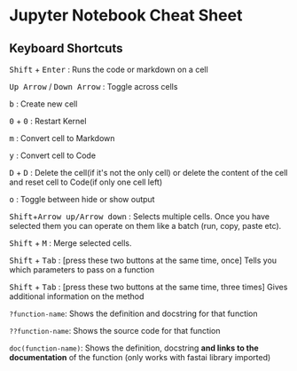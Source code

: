 # Jupyter Notebook Cheat Sheet

## Keyboard Shortcuts

<kbd>Shift</kbd> + <kbd>Enter</kbd> : Runs the code or markdown on a cell

<kbd>Up Arrow</kbd> / <kbd>Down Arrow</kbd> : Toggle across cells

<kbd>b</kbd> : Create new cell

<kbd>0</kbd> + <kbd>0</kbd> : Restart Kernel

<kbd>m</kbd> : Convert cell to Markdown

<kbd>y</kbd> : Convert cell to Code

<kbd>D</kbd> + <kbd>D</kbd> : Delete the cell(if it's not the only cell) or delete the content of the cell and reset cell to Code(if only one cell left)

<kbd>o</kbd> : Toggle between hide or show output

<kbd>Shift</kbd>+<kbd>Arrow up/Arrow down</kbd> : Selects multiple cells. Once you have selected them you can operate on them like a batch (run, copy, paste etc).

<kbd>Shift</kbd> + <kbd>M</kbd> : Merge selected cells.

<kbd>Shift</kbd> + <kbd>Tab</kbd> : [press these two buttons at the same time, once] Tells you which parameters to pass on a function

<kbd>Shift</kbd> + <kbd>Tab</kbd> : [press these two buttons at the same time, three times] Gives additional information on the method

`?function-name`: Shows the definition and docstring for that function

`??function-name`: Shows the source code for that function

`doc(function-name)`: Shows the definition, docstring **and links to the documentation** of the function
(only works with fastai library imported)
